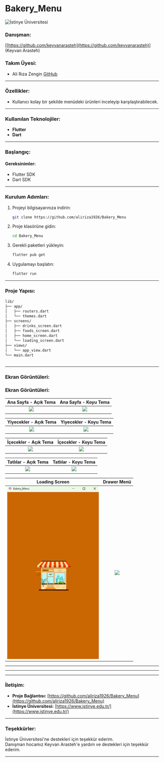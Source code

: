 



# **Bakery_Menu**


![İstinye Üniversitesi](https://www.unitededucation.com/linklogoch/istinye-university-logo.png)


### **Danışman:**

[[https://github.com/keyvanarasteh](https://github.com/keyvanarasteh)] (Keyvan Arasteh)

### **Takım Üyesi:**

-   Ali Rıza Zengin [GitHub](https://github.com/aliriza1926)

----------

### **Özellikler:**

-   Kullanıcı kolay bir şekilde menüdeki ürünleri inceleyip karşılaştırabilecek.

----------

### **Kullanılan Teknolojiler:**

-   **Flutter**
-   **Dart**


----------

### **Başlangıç:**

#### **Gereksinimler:**

-   Flutter SDK 
-   Dart SDK 

----------

### **Kurulum Adımları:**

1.  Projeyi bilgisayarınıza indirin:
    
    ```bash
    git clone https://github.com/aliriza1926/Bakery_Menu  
    
    ```
    
2.  Proje klasörüne gidin:
    
    ```bash
    cd Bakery_Menu  
    
    ```
    
3.  Gerekli paketleri yükleyin:
    
    ```bash
    flutter pub get  
    
    ```
    
4.  Uygulamayı başlatın:
    
    ```bash
    flutter run  
    
    ```
    

----------

### **Proje Yapısı:**

```
lib/
├── app/
│   ├── routers.dart
│   └── themes.dart
├── screens/
│   ├── drinks_screen.dart
│   ├── foods_screen.dart
│   ├── home_screen.dart 
│   └── loading_screen.dart
├── views/
│   └── app_view.dart
└── main.dart


```

----------

### **Ekran Görüntüleri:**

### **Ekran Görüntüleri:**

<div align="center">

| Ana Sayfa - Açık Tema | Ana Sayfa - Koyu Tema |
|:-:|:-:|
| <img src="screenshots/light_home.png" width="300"> | <img src="screenshots/dark_home.png" width="300"> |

| Yiyecekler - Açık Tema | Yiyecekler - Koyu Tema |
|:-:|:-:|
| <img src="screenshots/light_foods.png" width="300"> | <img src="screenshots/dark_foods.png" width="300"> |

| İçecekler - Açık Tema | İçecekler - Koyu Tema |
|:-:|:-:|
| <img src="screenshots/light_drinks.png" width="300"> | <img src="screenshots/dark_drinks.png" width="300"> |

| Tatlılar - Açık Tema | Tatlılar - Koyu Tema |
|:-:|:-:|
| <img src="screenshots/light_desserts.png" width="300"> | <img src="screenshots/dark_desserts.png" width="300"> |

| Loading Screen | Drawer Menü |
|:-:|:-:|
| <img src="screenshots/loading.png" width="300"> | <img src="screenshots/drawer.png" width="300"> |

</div>

----------

----------



----------

### **İletişim:**

-   **Proje Bağlantısı:** [https://github.com/aliriza1926/Bakery_Menu](https://github.com/aliriza1926/Bakery_Menu)
-   **İstinye Üniversitesi:** [https://www.istinye.edu.tr/](https://www.istinye.edu.tr/)

----------

### **Teşekkürler:**

İstinye Üniversitesi'ne destekleri için teşekkür ederim.  
Danışman hocamız Keyvan Arasteh'e yardım ve destekleri için teşekkür ederim.

----------

